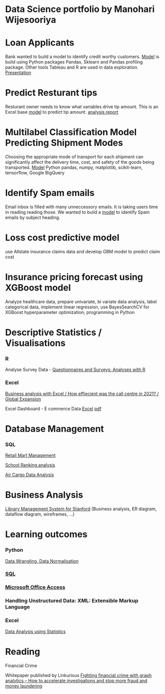 # Data Science portfolio by Manohari Wijesooriya

# Loan Applicants

Bank wanted to build a model to identify credit worthy customers. [ Model](https://github.com/manohariw44/ML_projects/blob/952b1bf9ff8e5f32c498840e3911799e7557a3a1/PY001_Predictive_Model_Python_sklearn%20(1).ipynb) is build using Python packages Pandas, Sklearn and Pandas profiling package. Other tools Tableau and R are used in data exploration. [Presentation](https://courses.torontomu.ca/d2l/eP/presentations/presentation_preview_popup.d2l?ou=6606&presId=26045&pageId=0&contextId=26045)

# Predict Resturant tips 
Resturant owner needs to know what variables drive tip amount. This is an Excel base [model](https://github.com/manohariw44/ML_projects/blob/8d9779cdc6aa64d48178cf1d149b222ae95617ad/Excel002_Predict%20Restaurant%20tips.xlsx) to predict tip amount. [analysis report](https://github.com/manohariw44/ML_projects/blob/4736a3795607190b097ef883adb8b3d064e3d242/Excel002_Resturant%20tips.pdf)

# Multilabel Classification Model Predicting Shipment Modes
Choosing the appropriate mode of transport for each shipment can significantly affect the delivery time, cost, and safety of the goods being transported. [Model](https://github.com/manohariw44/ML_projects/blob/df9299287f12173023f61a4153b4c0b436679211/Big_Query_001/BigQuery_001_Multilabel_classification.ipynb) Python pandas, numpy, matplotlib, scikit-learn, tensorflow, Google BigQuery

# Identify Spam emails

Email inbox is filled with many unneccessory emails. It is taking users time in reading reading those. We wanted to build a [ model](https://github.com/manohariw44/ML_projects/blob/main/PY002_Unsupervised_Learning_Python.ipynb) to identify Spam emails by subject heading.

# Loss cost predictive model

use Allstate insurance claims data and develop GBM model to predict claim cost

# Insurance pricing forecast using XGBoost model 

Analyze healthcare data, prepare univariate, bi variate data analysis, label categorical data, implement linear regression, use BayesSearchCV for XGBoost hyperparameter optimization; programming in Python

# Descriptive Statistics / Visualisations

### R

Analyse Survey Data - [Questionnaires and Surveys: Analyses with R](https://github.com/manohariw44/ML_projects/blob/main/R_001_Survey_Data_Analyses.ipynb)

### Excel

[Business analysis with Excel / How effiecient was the call centre in 2021? / Global Expansion](https://github.com/manohariw44/ML_projects/blob/5534b27090f52853856ba906f5877ee12706bf43/Business_Analysis_with_Excel.xlsx)

Excel Dashboard - E commerce Data [Excel](https://github.com/manohariw44/ML_projects/blob/77c2816ca5173da659d0876d47d095023e212b49/E%20Commerce%20Dashboard%20Project.xlsx) [pdf](https://github.com/manohariw44/ML_projects/blob/ba110d616fcf8afc1942e99eb19ad5ee4c20b144/E-Commerce%20Dashboard.pdf)

# Database Management

### SQL

[Retail Mart Management](SQL001_Retail_Mart_Management.pdf)

[School Ranking analysis](SQL002_School_Ranking_Analysis.pdf)

[Air Cargo Data Analysis](https://github.com/manohariw44/ML_projects/blob/0301c9247b66cf868ed33c169e71df7930780151/SQL003_Air_Cargo_Data_Analysis.pdf)

# Business Analysis

[Library Management System for Stanford](https://github.com/manohariw44/ML_projects/blob/8956b9cf47fef6dad7ab67b8ea4e8961e03c310f/BA_Project1_Stanford_Library.pdf) (Business analysis, ER diagram, dataflow diagram, wireframes, ...)



# Learning outcomes

### Python 

[Data Wrangling, Data Normalisation](https://github.com/manohariw44/ML_projects/blob/a57e394024ade04a66c362d66977d9a198a3d790/Python-Data-Wrangling-Data-Normalisation.ipynb)

### [SQL](https://courses.torontomu.ca/d2l/eP/presentations/presentation_preview_popup.d2l?ou=6606&presId=26075&pageId=0&contextId=26075)

### [Microsoft Office Access](https://softwarekeep.com/help-center/microsoft-office-access-cheat)

### Handling Unstructured Data: XML: Extensible Markup Language 



### Excel

[Data Analysis using Statistics](https://github.com/manohariw44/ML_projects/blob/2d130c665fa4812bd2cd5e29e20bdee4df4b3a34/Excel_Data_Analysis_using_Statistics.xlsx)

# Reading

Financial Crime 

Whitepaper published by Linkurious
[Fighting financial crime with graph analytics – How to accelerate investigations and stop more fraud and money laundering](https://resources.linkurious.com/whitepaper/fighting-financial-crime-graph-analytics)

